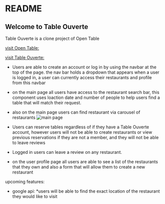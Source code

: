 # README



## Welcome to Table Ouverte

Table Ouverte is a clone project of Open Table

[visit Open Table:](https://www.opentable.com/ "Logo Title Text 1")

[visit Table Ouverte:](https://tableouverte.herokuapp.com)


* Users are able to create an account or log in by using the navbar at the top of the page.
the nav bar holds a dropdown that appears when a user is logged in, a user can currently access their restaurants and profile from this navbar 


* on the main page all users have access to the restaurant search bar, 
    this component uses loaction date and number of people to help users find a table that will match their request.
    
* also on the main page users can find restaurant via carousel of restaurants
    ![main page](./app/assets/photos/)

* Users can reserve tables regardless of if they have a Table Ouverte account,
however users will not be able to create restaurants or view previous reservations if they are not a member, and they will not be able to leave reviews

* Logged in users can leave a review on any restaurant.
 
* on the user profile page all users are able to see a list of the restaurants that they own and also a form that will allow them to create a new restaurant


upcoming features:

  *  google api:
        *users will be able to find the exact location of the restaurant they would like to visit
 

